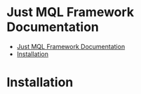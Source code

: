 # Just MQL Framework Documentation

- [Just MQL Framework Documentation](#just-mql-framework-documentation)
- [Installation](#installation)

# Installation